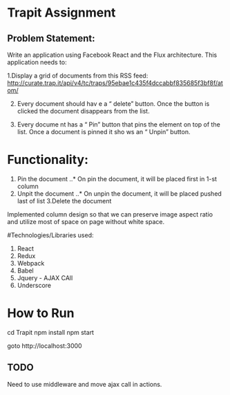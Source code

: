 # Trapit Assignment
## Problem Statement:
Write an application using Facebook React and the Flux architecture. This application needs to: 

1.Display a grid of documents from this RSS feed: http://curate.trap.it/api/v4/tc/traps/95ebae1c435f4dccabbf835685f3bf8f/atom/ 

2. Every document should hav e a “ delete” button. Once the button is clicked the document disappears from the list. 

3. Every docume nt has a “ Pin” button that pins the element on top of the list. Once a document is pinned it sho ws an “ Unpin” button.

# Functionality:
1. Pin the document 
..* On pin the document, it will be placed first in 1-st column
2. Unpit the document
..* On unpin the document, it will be placed pushed last of list
3.Delete the document

Implemented column design so that we can preserve image aspect ratio and utilize most of space on page without white
space.

#Technologies/Libraries used:
1. React
2. Redux
3. Webpack
4. Babel
5. Jquery - AJAX CAll
6. Underscore

# How to Run
cd Trapit
npm install
npm start

goto http://localhost:3000

## TODO
Need to use middleware and move ajax call in actions. 

